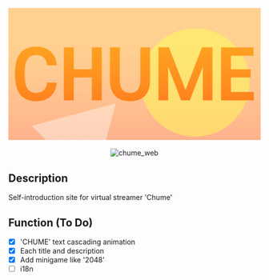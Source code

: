 <p align="center">
  <img src="https://github.com/moka-ayumu/chume_web/blob/7de77e5fdc65b12fa71a75d2fc73f4a061a0dfdf/public/thumb.png" alt="chume_web"/>
</p>
<p align="center">
  <img src="https://github.com/moka-ayumu/chume_web/blob/5b2ea82c6ed01a47e928b2e942dc42f57399e9e2/readme_files/chume_web.gif" alt="chume_web" />
</p>

## Description
Self-introduction site for virtual streamer 'Chume' 

## Function (To Do)
- [x] 'CHUME' text cascading animation
- [x] Each title and description
- [x] Add minigame like '2048'
- [ ] i18n
